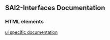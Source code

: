 ## SAI2-Interfaces Documentation

### HTML elements
[ui specific documentation](./ui_elements_details/ui_docs_menu.md)